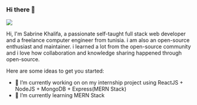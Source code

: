### Hi there 👋 

<img src="https://user-images.githubusercontent.com/92189945/174441687-531d6ef7-3367-46c4-aa9a-5d9c83b61644.png" />


Hi, I'm Sabrine Khalifa, a passionate self-taught full stack web developer and a freelance computer engineer from tunisia.
i am also an open-source enthusiast and maintainer. i learned a lot from the open-source community and i love how collaboration and knowledge sharing happened through open-source.

Here are some ideas to get you started:

- 🔭 I’m currently working on on my internship project using ReactJS + NodeJS + MongoDB + Express(MERN Stack)
- 🌱 I’m currently learning MERN Stack

